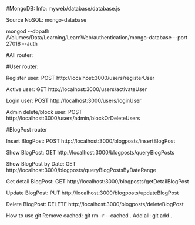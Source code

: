 #MongoDB:
Info: myweb/database/database.js

Source NoSQL: mongo-database

mongod --dbpath /Volumes/Data/Learning/LearnWeb/authentication/mongo-database  --port 27018 --auth


#All router:

#User router:

Register user: POST http://localhost:3000/users/registerUser

Active user: GET http://localhost:3000/users/activateUser

Login user: POST http://localhost:3000/users/loginUser

Admin delete/block user: POST http://localhost:3000/users/admin/blockOrDeleteUsers

#BlogPost router

Insert BlogPost: POST http://localhost:3000/blogposts/insertBlogPost

Show BlogPost: GET http://localhost:3000/blogposts/queryBlogPosts

Show BlogPost by Date: GET http://localhost:3000/blogposts/queryBlogPostsByDateRange

Get detail BlogPost: GET http://localhost:3000/blogposts/getDetailBlogPost

Update BlogPost: PUT http://localhost:3000/blogposts/updateBlogPost

Delete BlogPost: DELETE http://localhost:3000/blogposts/deleteBlogPost


How to use git
Remove cached: git rm -r --cached .
Add all: git add .
